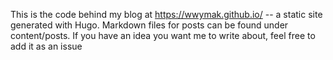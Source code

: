 This is the code behind my blog at https://wwymak.github.io/ -- a static site generated with Hugo. Markdown files for posts can be found under content/posts. If you have an idea you want me to write about, feel free to add it as an issue
